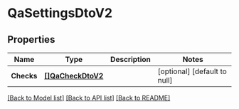 # QaSettingsDtoV2

## Properties
Name | Type | Description | Notes
------------ | ------------- | ------------- | -------------
**Checks** | [**[]QaCheckDtoV2**](QACheckDtoV2.md) |  | [optional] [default to null]

[[Back to Model list]](../README.md#documentation-for-models) [[Back to API list]](../README.md#documentation-for-api-endpoints) [[Back to README]](../README.md)


